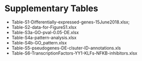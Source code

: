# Supplementary Tables

- Table-S1-Differentially-expressed-genes-15June2018.xlsx;
- Table-S2-data-for-FigureS1.xlsx
- Table-S3a-GO-pval-0.05-DE.xlsx
- Table-S4a-pattern-analysis.xlsx
- Table-S4b-GO_pattern.xlsx
- Table-S5-pseudogenes-DE-clsuter-ID-annotations.xls
- Table-S6-TranscriptionFactors-YY1-KLFs-NFKB-inhibitors.xlsx
